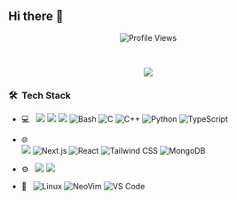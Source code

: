 ## Hi there 👋 

  <p align = "center">
	<img src = "https://komarev.com/ghpvc/?username=Ays1004&style=flat&color=blue" alt = "Profile Views"/>
</p>

<br/>

<p align = "center">
	<a href="https://github.com/DenverCoder1/readme-typing-svg"><img src="https://readme-typing-svg.herokuapp.com?font=Time+New+Roman&color=cyan&size=25&center=true&vCenter=true&width=600&height=100&lines=I'm+Ritik;A+Learner;A+Full+Stack+Developer;A+Computer+Science+Student;A+Competitive+Gamer;A+Cinephile"></a>
</p>


<h3> 🛠 &nbsp;Tech Stack</h3>

- 💻 &nbsp;	<img src="https://img.shields.io/badge/html5%20-%23E34F26.svg?&style=for-the-badge&logo=html5&logoColor=white"/>
		<img src="https://img.shields.io/badge/css3%20-%231572B6.svg?&style=for-the-badge&logo=css3&logoColor=white"/>
  		<img src="https://img.shields.io/badge/javascript%20-%23323330.svg?&style=for-the-badge&logo=javascript&logoColor=%23F7DF1E"/>
    		![Bash](https://img.shields.io/badge/Bash-4EAA25?logo=gnubash&logoColor=white&style=for-the-badge)
		![C](https://img.shields.io/badge/C-A8B9CC?logo=c&logoColor=white&style=for-the-badge)
		![C++](https://img.shields.io/badge/C++-00599C?logo=cplusplus&logoColor=white&style=for-the-badge)
  		![Python](https://img.shields.io/badge/Python-3776AB?logo=python&logoColor=white&style=for-the-badge)
  		![TypeScript](https://img.shields.io/badge/TypeScript-3178C6?logo=typescript&logoColor=white&style=for-the-badge)

  
- 🌐 &nbsp;	
  		<img src="https://img.shields.io/badge/node.js%20-%2343853D.svg?&style=for-the-badge&logo=node.js&logoColor=white"/>
    		![Next.js](https://img.shields.io/badge/Next.js-000000?logo=next.js&logoColor=white&style=for-the-badge)
  		![React](https://img.shields.io/badge/React-61DAFB?logo=react&logoColor=black&style=for-the-badge)
    		![Tailwind CSS](https://img.shields.io/badge/Tailwind_CSS-06B6D4?logo=tailwindcss&logoColor=white&style=for-the-badge)
  		![MongoDB](https://img.shields.io/badge/MongoDB-47A248?logo=mongodb&logoColor=white&style=for-the-badge)


- ⚙️ &nbsp;
  		<img src="https://img.shields.io/badge/git%20-%23F05033.svg?&style=for-the-badge&logo=git&logoColor=white"/>
  		<img src="https://img.shields.io/badge/github%20-%23121011.svg?&style=for-the-badge&logo=github&logoColor=white"/>

- 🔧 &nbsp;
		![Linux](https://img.shields.io/badge/Linux-FCC624?logo=Linux&logoColor=black&style=for-the-badge)
		![NeoVim](https://img.shields.io/badge/NeoVim-57A143?logo=neovim&logoColor=white&style=for-the-badge)
		![VS Code](https://img.shields.io/badge/VSCode-007ACC?logo=visualstudiocode&logoColor=white&style=for-the-badge)


<br/>
